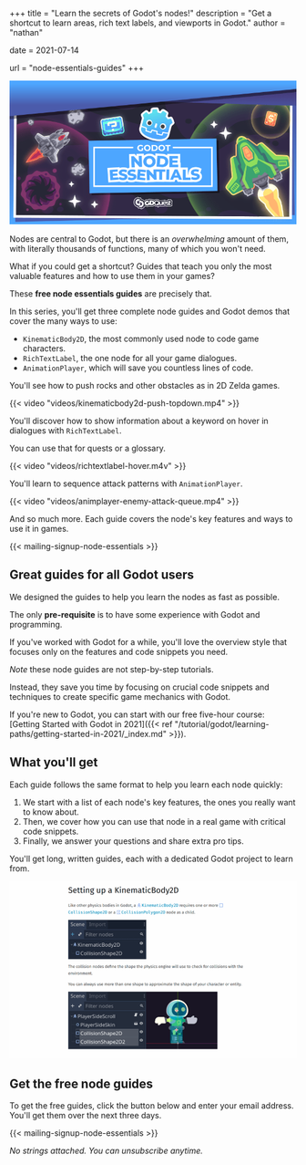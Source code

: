 +++
title = "Learn the secrets of Godot's nodes!"
description = "Get a shortcut to learn areas, rich text labels, and viewports in Godot."
author = "nathan"

date = 2021-07-14

url = "node-essentials-guides"
+++

![](images/node-essentials-banner.png)

Nodes are central to Godot, but there is an *overwhelming* amount of them, with literally thousands of functions, many of which you won't need.

What if you could get a shortcut? Guides that teach you only the most valuable features and how to use them in your games?

These **free node essentials guides** are precisely that.

In this series, you'll get three complete node guides and Godot demos that cover the many ways to use:

- `KinematicBody2D`, the most commonly used node to code game characters.
- `RichTextLabel`, the one node for all your game dialogues.
- `AnimationPlayer`, which will save you countless lines of code.

You'll see how to push rocks and other obstacles as in 2D Zelda games.

{{< video "videos/kinematicbody2d-push-topdown.mp4" >}}

You'll discover how to show information about a keyword on hover in dialogues with `RichTextLabel`.

You can use that for quests or a glossary.

{{< video "videos/richtextlabel-hover.m4v" >}}

You'll learn to sequence attack patterns with `AnimationPlayer`.

{{< video "videos/animplayer-enemy-attack-queue.mp4" >}}

And so much more. Each guide covers the node's key features and ways to use it in games.

{{< mailing-signup-node-essentials >}}

## Great guides for all Godot users

We designed the guides to help you learn the nodes as fast as possible.

The only **pre-requisite** is to have some experience with Godot and programming.

If you've worked with Godot for a while, you'll love the overview style that focuses only on the features and code snippets you need.

*Note* these node guides are not step-by-step tutorials.

Instead, they save you time by focusing on crucial code snippets and techniques to create specific game mechanics with Godot.

If you're new to Godot, you can start with our free five-hour course: [Getting Started with Godot in 2021]({{< ref "/tutorial/godot/learning-paths/getting-started-in-2021/_index.md" >}}).

## What you'll get

Each guide follows the same format to help you learn each node quickly:

1. We start with a list of each node's key features, the ones you really want to know about.
1. Then, we cover how you can use that node in a real game with critical code snippets.
1. Finally, we answer your questions and share extra pro tips.

You'll get long, written guides, each with a dedicated Godot project to learn from.

![Screenshot of the KinematicBody2D node guide](images/guide-screenshot.png)

<!-- Here's the full list of all the demos you'll get in this series: -->

<!-- TODO: list all the use cases from the guides? -->

## Get the free node guides

To get the free guides, click the button below and enter your email address. You'll get them over the next three days.

{{< mailing-signup-node-essentials >}}

*No strings attached. You can unsubscribe anytime.*
